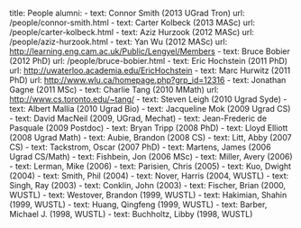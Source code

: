 title: People
alumni:
    - text: Connor Smith (2013 UGrad Tron)
      url: /people/connor-smith.html
    - text: Carter Kolbeck (2013 MASc)
      url: /people/carter-kolbeck.html
    - text: Aziz Hurzook (2012 MASc)
      url: /people/aziz-hurzook.html
    - text: Yan Wu (2012 MASc)
      url: http://learning.eng.cam.ac.uk/Public/Lengyel/Members
    - text: Bruce Bobier (2012 PhD)
      url: /people/bruce-bobier.html
    - text: Eric Hochstein (2011 PhD)
      url: http://uwaterloo.academia.edu/EricHochstein
    - text: Marc Hurwitz (2011 PhD)
      url: http://www.wlu.ca/homepage.php?grp_id=12316
    - text: Jonathan Gagne (2011 MSc)
    - text: Charlie Tang (2010 MMath)
      url: http://www.cs.toronto.edu/~tang/
    - text: Steven Leigh (2010 Ugrad Syde)
    - text: Albert Mallia (2010 Ugrad Bio)
    - text: Jacqueline Mok (2009 Ugrad CS)
    - text: David MacNeil (2009, UGrad, Mechat)
    - text: Jean-Frederic de Pasquale (2009 Postdoc)
    - text: Bryan Tripp (2008 PhD)
    - text: Lloyd Elliott (2008 Ugrad Math)
    - text: Aubie, Brandon (2008 CS)
    - text: Litt, Abby (2007 CS)
    - text: Tackstrom, Oscar (2007 PhD)
    - text: Martens, James (2006 Ugrad CS/Math)
    - text: Fishbein, Jon (2006 MSc)
    - text: Miller, Avery (2006)
    - text: Lerman, Mike (2006)
    - text: Parisien, Chris (2005)
    - text: Kuo, Dwight (2004)
    - text: Smith, Phil (2004)
    - text: Nover, Harris (2004, WUSTL)
    - text: Singh, Ray (2003)
    - text: Conklin, John (2003)
    - text: Fischer, Brian (2000, WUSTL)
    - text: Westover, Brandon (1999, WUSTL)
    - text: Hakimian, Shahin (1999, WUSTL)
    - text: Huang, Qingfeng (1999, WUSTL)
    - text: Barber, Michael J. (1998, WUSTL)
    - text: Buchholtz, Libby (1998, WUSTL)
